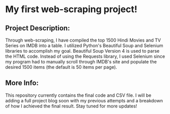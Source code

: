 # My first web-scraping project!

## Project Description:
Through web-scraping, I have compiled the top 1500 Hindi Movies and TV Series on IMDB into a table. I utilized Python's Beautiful Soup and Selenium libraries to accomplish my goal. Beautiful Soup Version 4 is used to parse the HTML code. Instead of using the Requests library, I used Selenium since my program had to manually scroll through IMDB's site and populate the desired 1500 items (the default is 50 items per page). 

## More Info:
This repository currently contains the final code and CSV file. I will be adding a full project blog soon with my previous attempts and a breakdown of how I achieved the final result. Stay tuned for more updates!
